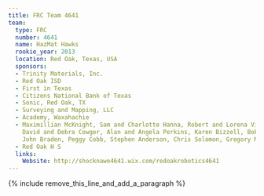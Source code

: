 ```yaml
---
title: FRC Team 4641
team:
  type: FRC
  number: 4641
  name: HazMat Hawks
  rookie_year: 2013
  location: Red Oak, Texas, USA
  sponsors:
  - Trinity Materials, Inc.
  - Red Oak ISD
  - First in Texas
  - Citizens National Bank of Texas
  - Sonic, Red Oak, TX
  - Surveying and Mapping, LLC
  - Academy, Waxahachie
  - Maximillian McKnight, Sam and Charlotte Hanna, Robert and Lorena Villa, Bill Miller,
    David and Debra Cowger, Alan and Angela Perkins, Karen Bizzell, Bob Williams,
    John Braden, Peggy Cobb, Stephen Anderson, Chris Solomon, Gregory McKnight
  - Red Oak H S
  links:
    Website: http://shocknawe4641.wix.com/redoakrobotics4641
---
```


{% include remove_this_line_and_add_a_paragraph %}